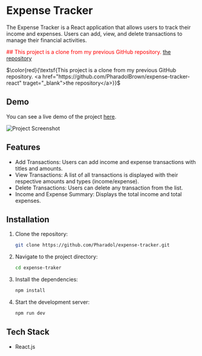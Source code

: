 # Expense Tracker
The Expense Tracker is a React application that allows users to track their income and expenses. Users can add, view, and delete transactions to manage their financial activities.

<span style="color:red">
## This project is a clone from my previous GitHub repository. <a href="https://github.com/PharadolBrown/expense-tracker-react" traget="_blank">the repository</a>
</span>

$\color{red}{\textsf{This project is a clone from my previous GitHub repository. <a href="https://github.com/PharadolBrown/expense-tracker-react" traget="_blank">the repository</a>}}$

## Demo
You can see a live demo of the project [here](https://expense-tracker-ten-dun.vercel.app/).

![Project Screenshot](https://img5.pic.in.th/file/secure-sv1/expense-tarcker.png)

## Features
- Add Transactions: Users can add income and expense transactions with titles and amounts.
- View Transactions: A list of all transactions is displayed with their respective amounts and types (income/expense).
- Delete Transactions: Users can delete any transaction from the list.
- Income and Expense Summary: Displays the total income and total expenses.

## Installation

1. Clone the repository:
    ```sh
    git clone https://github.com/Pharadol/expense-tracker.git
    ```

2. Navigate to the project directory:
    ```sh
    cd expense-traker
    ```

3. Install the dependencies:
    ```sh
    npm install
    ```

4. Start the development server:
    ```sh
    npm run dev
    ```

## Tech Stack
 - React.js
